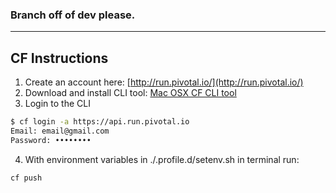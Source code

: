 ### Branch off of dev please.
---
## CF Instructions
  1. Create an account here: [http://run.pivotal.io/](http://run.pivotal.io/)
  2. Download and install CLI tool: [Mac OSX CF CLI tool](https://cli.run.pivotal.io/stable?release=macosx64&source=pws)
  3. Login to the CLI
```bash
$ cf login -a https://api.run.pivotal.io
Email: email@gmail.com
Password: ••••••••
```
  4. With environment variables in ./.profile.d/setenv.sh in terminal run:
```bash
cf push
```
